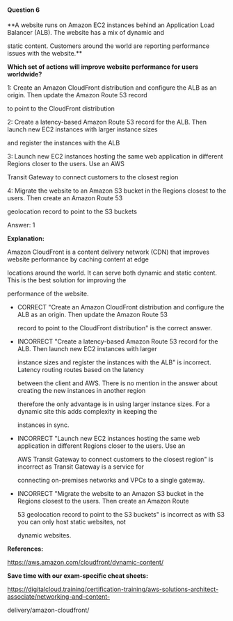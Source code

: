 #### Question  6


**A website runs on Amazon EC2 instances behind an Application Load Balancer (ALB). The website has a mix of dynamic and

static content. Customers around the world are reporting performance issues with the website.**


**Which set of actions will improve website performance for users worldwide?**


1: Create an Amazon CloudFront distribution and configure the ALB as an origin. Then update the Amazon Route 53 record

to point to the CloudFront distribution


2: Create a latency-based Amazon Route 53 record for the ALB. Then launch new EC2 instances with larger instance sizes

and register the instances with the ALB


3: Launch new EC2 instances hosting the same web application in different Regions closer to the users. Use an AWS

Transit Gateway to connect customers to the closest region


4: Migrate the website to an Amazon S3 bucket in the Regions closest to the users. Then create an Amazon Route 53

geolocation record to point to the S3 buckets


Answer: 1


**Explanation:**


Amazon CloudFront is a content delivery network (CDN) that improves website performance by caching content at edge

locations around the world. It can serve both dynamic and static content. This is the best solution for improving the

performance of the website.


- CORRECT "Create an Amazon CloudFront distribution and configure the ALB as an origin. Then update the Amazon Route 53

  record to point to the CloudFront distribution" is the correct answer.


- INCORRECT "Create a latency-based Amazon Route 53 record for the ALB. Then launch new EC2 instances with larger

  instance sizes and register the instances with the ALB" is incorrect. Latency routing routes based on the latency

  between the client and AWS. There is no mention in the answer about creating the new instances in another region

  therefore the only advantage is in using larger instance sizes. For a dynamic site this adds complexity in keeping the

  instances in sync.


- INCORRECT "Launch new EC2 instances hosting the same web application in different Regions closer to the users. Use an

  AWS Transit Gateway to connect customers to the closest region" is incorrect as Transit Gateway is a service for

  connecting on-premises networks and VPCs to a single gateway.


- INCORRECT "Migrate the website to an Amazon S3 bucket in the Regions closest to the users. Then create an Amazon Route

  53 geolocation record to point to the S3 buckets" is incorrect as with S3 you can only host static websites, not

  dynamic websites.


**References:**


https://aws.amazon.com/cloudfront/dynamic-content/


**Save time with our exam-specific cheat sheets:**


https://digitalcloud.training/certification-training/aws-solutions-architect-associate/networking-and-content-

delivery/amazon-cloudfront/

